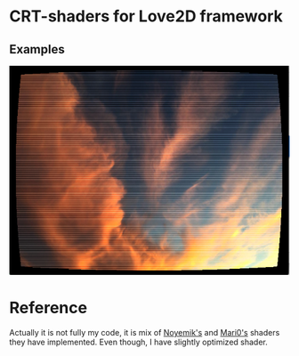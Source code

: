 # CRT-shaders for Love2D framework

## Examples

![First Example](image-crt.png)



# Reference
Actually it is not fully my code, it is mix of [Noyemik's](https://github.com/NoyemiK/Love-Shaders) and [Mari0's](https://stabyourself.net/mari0) shaders they have implemented. Even though, I have slightly optimized shader.
